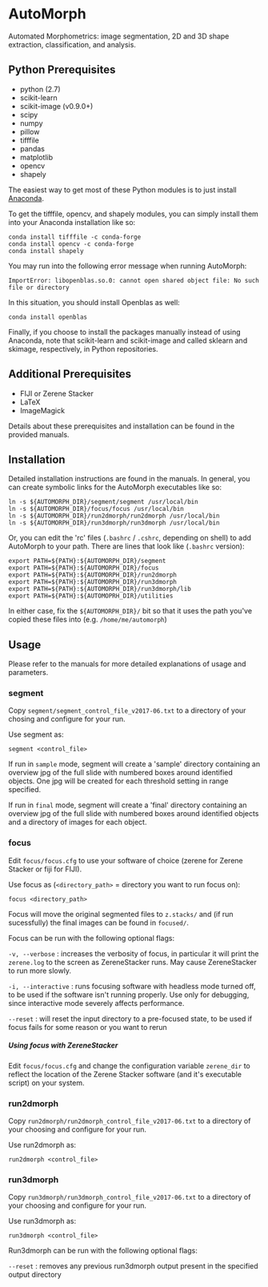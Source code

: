 # AutoMorph

Automated Morphometrics: image segmentation, 2D and 3D shape extraction, classification, and analysis.

## Python Prerequisites

* python (2.7)
* scikit-learn
* scikit-image (v0.9.0+)
* scipy
* numpy
* pillow
* tifffile
* pandas
* matplotlib
* opencv
* shapely

The easiest way to get most of these Python modules is to just install [Anaconda](https://www.continuum.io/downloads).

To get the tifffile, opencv, and shapely modules, you can simply install them into your Anaconda installation like so:

```
conda install tifffile -c conda-forge
conda install opencv -c conda-forge
conda install shapely
```

You may run into the following error message when running AutoMorph:

```
ImportError: libopenblas.so.0: cannot open shared object file: No such file or directory
```

In this situation, you should install Openblas as well:

```
conda install openblas
```

Finally, if you choose to install the packages manually instead of using Anaconda, note that
scikit-learn and scikit-image and called sklearn and skimage, respectively, in Python
repositories.


## Additional Prerequisites

* FIJI or Zerene Stacker
* LaTeX
* ImageMagick

Details about these prerequisites and installation can be found in the provided manuals.


## Installation

Detailed installation instructions are found in the manuals. In general, you can create symbolic links for the AutoMorph executables like so:

```
ln -s ${AUTOMORPH_DIR}/segment/segment /usr/local/bin
ln -s ${AUTOMORPH_DIR}/focus/focus /usr/local/bin
ln -s ${AUTOMORPH_DIR}/run2dmorph/run2dmorph /usr/local/bin
ln -s ${AUTOMORPH_DIR}/run3dmorph/run3dmorph /usr/local/bin
```

Or, you can edit the 'rc' files (`.bashrc` / `.cshrc`, depending on shell) to add AutoMorph to your path. There are lines that look like (`.bashrc` version):

```
export PATH=${PATH}:${AUTOMORPH_DIR}/segment
export PATH=${PATH}:${AUTOMORPH_DIR}/focus
export PATH=${PATH}:${AUTOMORPH_DIR}/run2dmorph
export PATH=${PATH}:${AUTOMORPH_DIR}/run3dmorph
export PATH=${PATH}:${AUTOMORPH_DIR}/run3dmorph/lib
export PATH=${PATH}:${AUTOMOPRH_DIR}/utilities
```

In either case, fix the `${AUTOMORPH_DIR}/` bit so that it uses the path you've copied these files into (e.g. `/home/me/automorph`)

## Usage

Please refer to the manuals for more detailed explanations of usage and parameters.

### segment

Copy `segment/segment_control_file_v2017-06.txt` to a directory of your chosing and configure for your run.

Use segment as:

```
segment <control_file>
```

If run in `sample` mode, segment will create a 'sample' directory containing an overview jpg of the full slide with numbered boxes around identified objects. One jpg will be created for each threshold setting in range specified.

If run in `final`  mode, segment will create a 'final' directory containing an overview jpg of the full slide with numbered boxes around identified objects and a directory of images for each object.


### focus

Edit `focus/focus.cfg` to use your software of choice (zerene for Zerene Stacker or fiji for FIJI).

Use focus as (`<directory_path>` = directory you want to run focus on):

```
focus <directory_path>
```

Focus will move the original segmented files to `z.stacks/` and (if run sucessfully) the final images can be found in `focused/`.

Focus can be run with the following optional flags:

`-v, --verbose` : increases the verbosity of focus, in particular it will print the `zerene.log` to the screen as ZereneStacker runs. May cause ZereneStacker to run more slowly.

`-i, --interactive` : runs focusing software with headless mode turned off, to be used if the software isn't running properly. Use only for debugging, since interactive mode severely affects performance.

`--reset` : will reset the input directory to a pre-focused state, to be used if focus fails for some reason or you want to rerun

##### Using focus with ZereneStacker

Edit `focus/focus.cfg` and change the configuration variable `zerene_dir` to reflect the location of the Zerene Stacker software (and it's executable script) on your system.


### run2dmorph

Copy `run2dmorph/run2dmorph_control_file_v2017-06.txt` to a directory of your choosing and configure for your run.

Use run2dmorph as:

```
run2dmorph <control_file>
```

### run3dmorph

Copy `run3dmorph/run3dmorph_control_file_v2017-06.txt` to a directory of your choosing and configure for your run.

Use run3dmorph as:

```
run3dmorph <control_file>
```

Run3dmorph can be run with the following optional flags:

`--reset` : removes any previous run3dmorph output present in the specified output directory
